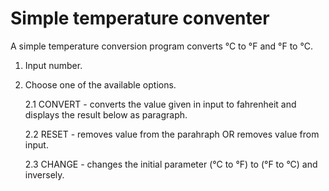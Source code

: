 # Simple temperature conventer
A simple temperature conversion program converts °C to °F and °F to °C.


1. Input number.
2. Choose one of the available options.
  
    2.1 CONVERT - converts the value given in input to fahrenheit and displays the result below as paragraph.
  
    2.2 RESET - removes value from the parahraph OR removes value from input.
  
    2.3 CHANGE - changes the initial parameter (°C to °F) to (°F to °C) and inversely.
